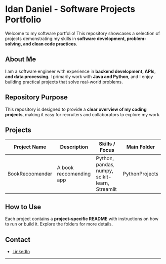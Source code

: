 # Idan Daniel - Software Projects Portfolio

Welcome to my software portfolio! This repository showcases a selection of projects demonstrating my skills in **software development, problem-solving, and clean code practices**.

## About Me
I am a software engineer with experience in **backend development, APIs, and data processing**. I primarily work with **Java and Python**, and I enjoy building practical projects that solve real-world problems.

## Repository Purpose
This repository is designed to provide a **clear overview of my coding projects**, making it easy for recruiters and collaborators to explore my work.

## Projects

| Project Name | Description | Skills / Focus | Main Folder |
|--------------|-------------|----------------|------|
| BookRecoomender| A book reccomending app | Python, pandas, numpy, scikit-learn, Streamlit  |PythonProjects|


## How to Use
Each project contains a **project-specific README** with instructions on how to run or build it. Explore the folders for more details.

## Contact
- [LinkedIn](https://linkedin.com/in/idan-daniel-75b990185)  
---


